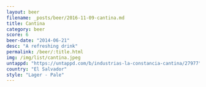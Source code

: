 ```yaml
---
layout: beer
filename: _posts/beer/2016-11-09-cantina.md
title: Cantina
category: beer
score: 6
beer-date: "2014-06-21"
desc: "A refreshing drink"
permalink: /beer/:title.html
img: /img/list/cantina.jpeg
untappd: "https://untappd.com/b/industrias-la-constancia-cantina/27977"
country: "El Salvador"
style: "Lager - Pale"
---
```


